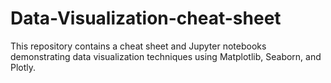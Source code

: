 # Data-Visualization-cheat-sheet
 This repository contains a cheat sheet and Jupyter notebooks demonstrating data visualization techniques using Matplotlib, Seaborn, and Plotly.

